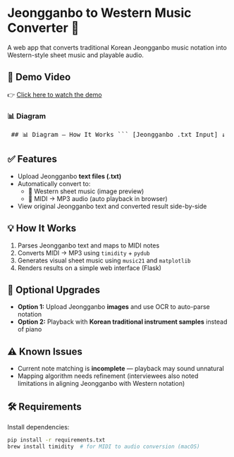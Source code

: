 # Jeongganbo to Western Music Converter 🎼

A web app that converts traditional Korean Jeongganbo music notation into Western-style sheet music and playable audio.

## 🎥 Demo Video

👉 [Click here to watch the demo](https://drive.google.com/file/d/19a9ZdDMI1TJtYmuJwA4hTnAPQUrK9U-f/view?usp=sharing)

### 📊 Diagram

<pre> ## 📊 Diagram – How It Works ``` [Jeongganbo .txt Input] ↓ [Parser: Map to MIDI Notes] ↓ ┌─────┴─────┐ ↓ ↓ [MIDI → MP3] [Sheet Music Image] (timidity + (music21 + pydub) matplotlib) ↓ ↓ [Web App Interface – Flask] ├── Audio Playback ├── Sheet Music Preview └── Original + Converted Text Side-by-Side ``` </pre>

## ✅ Features

- Upload Jeongganbo **text files (.txt)**
- Automatically convert to:
  - 🎼 Western sheet music (image preview)
  - 🎵 MIDI → MP3 audio (auto playback in browser)
- View original Jeongganbo text and converted result side-by-side

## 💡 How It Works

1. Parses Jeongganbo text and maps to MIDI notes
2. Converts MIDI → MP3 using `timidity` + `pydub`
3. Generates visual sheet music using `music21` and `matplotlib`
4. Renders results on a simple web interface (Flask)

## 🧪 Optional Upgrades

- **Option 1:** Upload Jeongganbo **images** and use OCR to auto-parse notation
- **Option 2:** Playback with **Korean traditional instrument samples** instead of piano

## ⚠ Known Issues

- Current note matching is **incomplete** — playback may sound unnatural
- Mapping algorithm needs refinement (interviewees also noted limitations in aligning Jeongganbo with Western notation)

## 🛠 Requirements

Install dependencies:

```bash
pip install -r requirements.txt
brew install timidity  # for MIDI to audio conversion (macOS)
